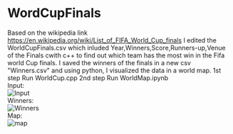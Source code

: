 # WordCupFinals
Based on the wikipedia link https://en.wikipedia.org/wiki/List_of_FIFA_World_Cup_finals I edited the
WorldCupFinals.csv which inluded Year,Winners,Score,Runners-up,Venue of the Finals cwith c++ 
to find out which team has the most win in the Fifa world Cup finals. 
I saved the winners of the finals in a new csv "Winners.csv" and using python, I visualized the 
data in a world map.
1st step Run WorldCup.cpp
2nd step Run WorldMap.ipynb  
Input:  
![Input](https://user-images.githubusercontent.com/41951429/99183646-a6365900-273d-11eb-9bc3-1d92ead04c86.png)  
Winners:  
![Winners](https://user-images.githubusercontent.com/41951429/99183645-a5052c00-273d-11eb-8439-a84ff156555e.png)  
Map:  
![map](https://user-images.githubusercontent.com/41951429/99183651-a8001c80-273d-11eb-8fb2-610a10f4e67f.png)
